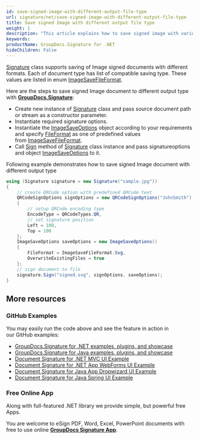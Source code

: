 ```yaml
---
id: save-signed-image-with-different-output-file-type
url: signature/net/save-signed-image-with-different-output-file-type
title: Save signed Image with different output file type
weight: 1
description: "This article explains how to save signed image with various image formats by GroupDocs.Signature API."
keywords: 
productName: GroupDocs.Signature for .NET
hideChildren: False
---
```

[Signature](https://apireference.groupdocs.com/net/signature/groupdocs.signature/signature) class supports saving of Image signed documents with different formats. Each of document type has list of compatible saving type. These values are listed in enum [ImageSaveFileFormat](https://apireference.groupdocs.com/net/signature/groupdocs.signature.domain/imagesavefileformat).

Here are the steps to save signed Image document to different output type with [**GroupDocs.Signature**](https://products.groupdocs.com/signature/net):

* Create new instance of [Signature](https://apireference.groupdocs.com/net/signature/groupdocs.signature/signature) class and pass source document path or stream as a constructor parameter.
* Instantiate required signature options.
* Instantiate the [ImageSaveOptions](https://apireference.groupdocs.com/net/signature/groupdocs.signature.options/imagesaveoptions) object according to your requirements and specify [FileFormat](https://apireference.groupdocs.com/net/signature/groupdocs.signature.options/imagesaveoptions/properties/fileformat) as one of predefined values from [ImageSaveFileFormat](https://apireference.groupdocs.com/net/signature/groupdocs.signature.domain/imagesavefileformat).  
* Call [Sign](https://apireference.groupdocs.com/net/signature/groupdocs.signature/signature/methods/sign) method of [Signature](https://apireference.groupdocs.com/net/signature/groupdocs.signature/signature) class instance and pass signatureoptions and object [ImageSaveOptions](https://apireference.groupdocs.com/net/signature/groupdocs.signature.options/imagesaveoptions) to it.

Following example demonstrates how to save signed Image document with different output type

```csharp
using (Signature signature = new Signature("sample.jpg"))
{
    // create QRCode option with predefined QRCode text
    QRCodeSignOptions signOptions = new QRCodeSignOptions("JohnSmith")
    {
        // setup QRCode encoding type
        EncodeType = QRCodeTypes.QR,
        // set signature position
        Left = 100,
        Top = 100
    };
    ImageSaveOptions saveOptions = new ImageSaveOptions()
    {
        FileFormat = ImageSaveFileFormat.Svg,
        OverwriteExistingFiles = true
    };
    // sign document to file
    signature.Sign("signed.svg", signOptions, saveOptions);
}
```

## More resources

### GitHub Examples

You may easily run the code above and see the feature in action in our GitHub examples:

* [GroupDocs.Signature for .NET examples, plugins, and showcase](https://github.com/groupdocs-signature/GroupDocs.Signature-for-.NET)
* [GroupDocs.Signature for Java examples, plugins, and showcase](https://github.com/groupdocs-signature/GroupDocs.Signature-for-Java)
* [Document Signature for .NET MVC UI Example](https://github.com/groupdocs-signature/GroupDocs.Signature-for-.NET-MVC)
* [Document Signature for .NET App WebForms UI Example](https://github.com/groupdocs-signature/GroupDocs.Signature-for-.NET-WebForms)
* [Document Signature for Java App Dropwizard UI Example](https://github.com/groupdocs-signature/GroupDocs.Signature-for-Java-Dropwizard)
* [Document Signature for Java Spring UI Example](https://github.com/groupdocs-signature/GroupDocs.Signature-for-Java-Spring)

### Free Online App

Along with full-featured .NET library we provide simple, but powerful free Apps.

You are welcome to eSign PDF, Word, Excel, PowerPoint documents with free to use online **[GroupDocs Signature App](https://products.groupdocs.app/signature)**.